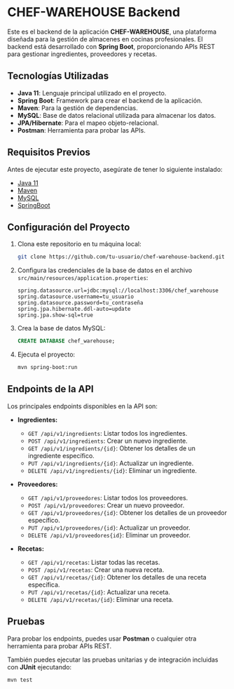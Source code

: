 # CHEF-WAREHOUSE Backend

Este es el backend de la aplicación **CHEF-WAREHOUSE**, una plataforma diseñada para la gestión de almacenes en cocinas profesionales. El backend está desarrollado con **Spring Boot**, proporcionando APIs REST para gestionar ingredientes, proveedores y recetas.

## Tecnologías Utilizadas

- **Java 11**: Lenguaje principal utilizado en el proyecto.
- **Spring Boot**: Framework para crear el backend de la aplicación.
- **Maven**: Para la gestión de dependencias.
- **MySQL**: Base de datos relacional utilizada para almacenar los datos.
- **JPA/Hibernate**: Para el mapeo objeto-relacional.
- **Postman**: Herramienta para probar las APIs.

## Requisitos Previos

Antes de ejecutar este proyecto, asegúrate de tener lo siguiente instalado:

- [Java 11](https://www.oracle.com/java/technologies/javase-jdk11-downloads.html)
- [Maven](https://maven.apache.org/install.html)
- [MySQL](https://dev.mysql.com/downloads/installer/)
- [SpringBoot](https://start.spring.io/)

## Configuración del Proyecto

1. Clona este repositorio en tu máquina local:

    ```bash
    git clone https://github.com/tu-usuario/chef-warehouse-backend.git
    ```

2. Configura las credenciales de la base de datos en el archivo `src/main/resources/application.properties`:

    ```properties
    spring.datasource.url=jdbc:mysql://localhost:3306/chef_warehouse
    spring.datasource.username=tu_usuario
    spring.datasource.password=tu_contraseña
    spring.jpa.hibernate.ddl-auto=update
    spring.jpa.show-sql=true
    ```

3. Crea la base de datos MySQL:

    ```sql
    CREATE DATABASE chef_warehouse;
    ```

4. Ejecuta el proyecto:

    ```bash
    mvn spring-boot:run
    ```

## Endpoints de la API

Los principales endpoints disponibles en la API son:

- **Ingredientes:**
  - `GET /api/v1/ingredients`: Listar todos los ingredientes.
  - `POST /api/v1/ingredients`: Crear un nuevo ingrediente.
  - `GET /api/v1/ingredients/{id}`: Obtener los detalles de un ingrediente específico.
  - `PUT /api/v1/ingredients/{id}`: Actualizar un ingrediente.
  - `DELETE /api/v1/ingredients/{id}`: Eliminar un ingrediente.

- **Proveedores:**
  - `GET /api/v1/proveedores`: Listar todos los proveedores.
  - `POST /api/v1/proveedores`: Crear un nuevo proveedor.
  - `GET /api/v1/proveedores/{id}`: Obtener los detalles de un proveedor específico.
  - `PUT /api/v1/proveedores/{id}`: Actualizar un proveedor.
  - `DELETE /api/v1/proveedores{id}`: Eliminar un proveedor.

- **Recetas:**
  - `GET /api/v1/recetas`: Listar todas las recetas.
  - `POST /api/v1/recetas`: Crear una nueva receta.
  - `GET /api/v1/recetas/{id}`: Obtener los detalles de una receta específica.
  - `PUT /api/v1/recetas/{id}`: Actualizar una receta.
  - `DELETE /api/v1/recetas/{id}`: Eliminar una receta.

## Pruebas

Para probar los endpoints, puedes usar **Postman** o cualquier otra herramienta para probar APIs REST. 

También puedes ejecutar las pruebas unitarias y de integración incluidas con **JUnit** ejecutando:

```bash
mvn test
